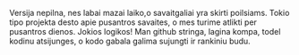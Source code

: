 Versija nepilna, nes labai mazai laiko,o savaitgaliai yra skirti
poilsiams. Tokio tipo projekta desto apie pusantros savaites, o
mes turime atlikti per pusantros dienos. Jokios logikos!
Man github stringa, lagina kompa, todel kodinu atsijunges, o
kodo gabala galima sujungti ir rankiniu budu.